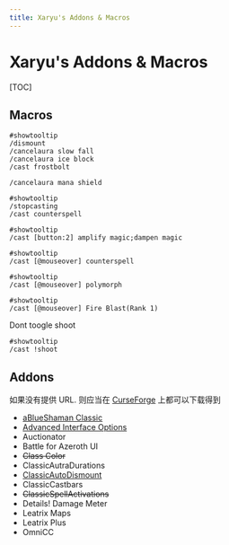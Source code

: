 ```yaml
---
title: Xaryu's Addons & Macros
---
```


# Xaryu's Addons & Macros

[TOC]

## Macros

```macro
#showtooltip
/dismount
/cancelaura slow fall
/cancelaura ice block
/cast frostbolt
```

```
/cancelaura mana shield
```

```
#showtooltip
/stopcasting
/cast counterspell
```

```
#showtooltip
/cast [button:2] amplify magic;dampen magic
```

```
#showtooltip
/cast [@mouseover] counterspell
```

```
#showtooltip
/cast [@mouseover] polymorph
```

```
#showtooltip
/cast [@mouseover] Fire Blast(Rank 1)
```

Dont toogle shoot

```
#showtooltip
/cast !shoot
```



## Addons

如果没有提供 URL. 则应当在 [CurseForge](https://www.curseforge.com/wow/addons) 上都可以下载得到

- [aBlueShaman Classic](https://www.wowinterface.com/downloads/info25101-aBlueShaman.html#info)
- [Advanced Interface Options](https://www.wowinterface.com/downloads/fileinfo.php?id=24947#info)
- Auctionator
- Battle for Azeroth UI
- ~~Class Color~~
- ClassicAutraDurations
- [ClassicAutoDismount](https://www.wowinterface.com/downloads/info25010-ClassicAutoDismount.html#info)
- ClassicCastbars
- ~~ClassicSpellActivations~~
- Details! Damage Meter
- Leatrix Maps
- Leatrix Plus
- OmniCC

